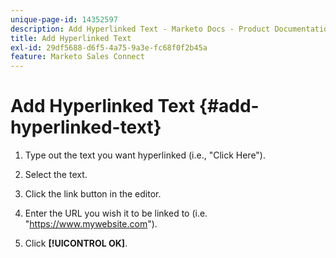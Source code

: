 ```yaml
---
unique-page-id: 14352597
description: Add Hyperlinked Text - Marketo Docs - Product Documentation
title: Add Hyperlinked Text
exl-id: 29df5688-d6f5-4a75-9a3e-fc68f0f2b45a
feature: Marketo Sales Connect
---
```

# Add Hyperlinked Text {#add-hyperlinked-text}

1. Type out the text you want hyperlinked (i.e., "Click Here").

1. Select the text.

1. Click the link button in the editor.

1. Enter the URL you wish it to be linked to (i.e. "https://www.mywebsite.com").

1. Click **[!UICONTROL OK]**.
